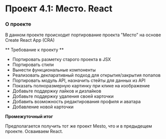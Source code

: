 # Проект 4.1: Место. React

### О проекте
В данном проекте происходит портирование проекта "Место"
на основе Create React App (CRA)

** Требование к проекту **

* Портировать разметку старого проекта в JSX
* Портировать стили
* Вынести функциональные компоненты
* Реализовать декларативный подход для открытия/закрытия попапов
* Портировать модуль API, назначить стейты для данных из API
* Показать полноразмерную картинку при клике на изображение
* Добавьте поддержку лайков и дизлайков
* Добавьте поддержку удаления своей карточки
* Добавить возможность редактирования профиля и аватара
* Добавление новой карточки

**Промежуточный итог**

Предполагается получить тот же проект Mesto, что и в предыдещем проекте.
Осваиваем React.

